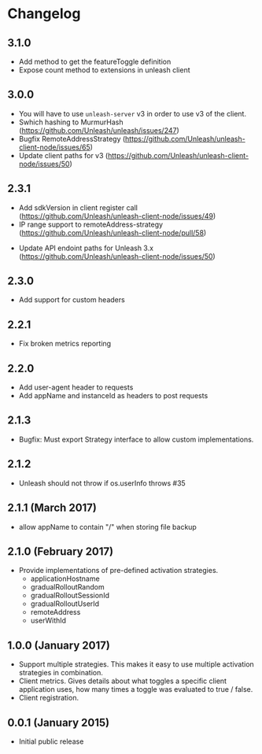 # Changelog

## 3.1.0

* Add method to get the featureToggle definition
* Expose count method to extensions in unleash client

## 3.0.0

* You will have to use `unleash-server` v3 in order to use v3 of the client.
* Swhich hashing to MurmurHash (https://github.com/Unleash/unleash/issues/247)
* Bugfix RemoteAddressStrategy (https://github.com/Unleash/unleash-client-node/issues/65)
* Update client paths for v3 (https://github.com/Unleash/unleash-client-node/issues/50)

## 2.3.1

* Add sdkVersion in client register call (https://github.com/Unleash/unleash-client-node/issues/49)
* IP range support to remoteAddress-strategy
  (https://github.com/Unleash/unleash-client-node/pull/58)

- Update API endoint paths for Unleash 3.x
  (https://github.com/Unleash/unleash-client-node/issues/50)

## 2.3.0

* Add support for custom headers

## 2.2.1

* Fix broken metrics reporting

## 2.2.0

* Add user-agent header to requests
* Add appName and instanceId as headers to post requests

## 2.1.3

* Bugfix: Must export Strategy interface to allow custom implementations.

## 2.1.2

* Unleash should not throw if os.userInfo throws #35

## 2.1.1 (March 2017)

* allow appName to contain "/" when storing file backup

## 2.1.0 (February 2017)

* Provide implementations of pre-defined activation strategies.
  * applicationHostname
  * gradualRolloutRandom
  * gradualRolloutSessionId
  * gradualRolloutUserId
  * remoteAddress
  * userWithId

## 1.0.0 (January 2017)

* Support multiple strategies. This makes it easy to use multiple activation strategies in
  combination.
* Client metrics. Gives details about what toggles a specific client application uses, how many
  times a toggle was evaluated to true / false.
* Client registration.

## 0.0.1 (January 2015)

* Initial public release
